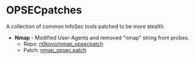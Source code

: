 # OPSECpatches
A collection of common InfoSec tools patched to be more stealth.

- **Nmap** - Modified User-Agents and removed "nmap" string from probes.
  - Repo: [n0kovo/nmap_opsecpatch](https://github.com/n0kovo/nmap_opsecpatch)
  - Patch: [nmap_opsec.patch](nmap_opsec.patch)
